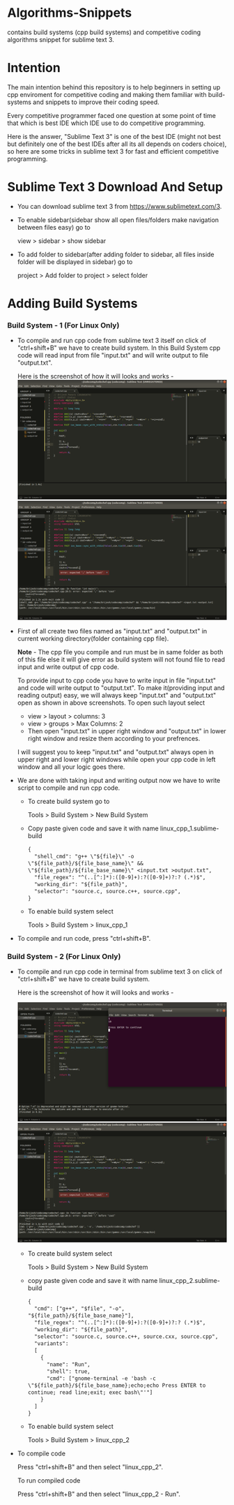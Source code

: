 # Algorithms-Snippets
contains build systems (cpp build systems) and competitive coding algorithms snippet for sublime text 3.

# Intention
The main intention behind this repository is to help beginners in setting up cpp enviroment for competitive coding and making them familiar with build-systems and snippets to improve their coding speed.

Every competitive programmer faced one question at some point of time that which is best IDE which IDE use to do competitive programming.

Here is the answer, "Sublime Text 3" is one of the best IDE (might not best but definitely one of the best IDEs after all its all depends on coders choice), so here are some tricks in sublime text 3 for fast and efficient competitive programming. 

# Sublime Text 3 Download And Setup
* You can download sublime text 3 from https://www.sublimetext.com/3.

* To enable sidebar(sidebar show all open files/folders make navigation between files easy) go to
  
  view > sidebar > show sidebar

* To add folder to sidebar(after adding folder to sidebar, all files inside folder will be displayed in sidebar) go to
  
  project > Add folder to project > select folder

Adding Build Systems
===================

### Build System - 1 (For Linux Only) ###
 
* To compile and run cpp code from sublime text 3 itself on click of "ctrl+shift+B" we have to create build system.
  In this Build System cpp code will read input from file "input.txt" and will write output to file "output.txt".
  
  Here is the screenshot of how it will looks and works -
  ![](https://github.com/brijeshpanara24/Algorithms-Snippets/blob/master/screenshots/linux_cpp_1_without_error.png)
  ![](https://github.com/brijeshpanara24/Algorithms-Snippets/blob/master/screenshots/linux_cpp_1_with_error.png)
  
* First of all create two files named as "input.txt" and "output.txt" in current working directory(folder containing cpp file).

  **Note** - The cpp file you compile and run must be in same folder as both of this file else it will give error as build system will not found file to read input and write output of cpp code.

  To provide input to cpp code you have to write input in file "input.txt" and code will write output to "output.txt".
  To make it(providing input and reading output) easy, we will always keep "input.txt" and "output.txt" open as shown in above screenshots.
  To open such layout select
  * view > layout > columns: 3
  * view > groups > Max Columns: 2
  * Then open "input.txt" in upper right window and "output.txt" in lower right window and resize them according to your prefrences.
  
  I will suggest you to keep "input.txt" and "output.txt" always open in upper right and lower right windows while open your cpp code in left window and all your logic goes there.

* We are done with taking input and writing output now we have to write script to compile and run cpp code.
  
  * To create build system go to 
    
    Tools > Build System > New Build System 
  
  * Copy paste given code and save it with name linux_cpp_1.sublime-build

    ```
    {
      "shell_cmd": "g++ \"${file}\" -o \"${file_path}/${file_base_name}\" && \"${file_path}/${file_base_name}\" <input.txt >output.txt",
      "file_regex": "^(..[^:]*):([0-9]+):?([0-9]+)?:? (.*)$",
      "working_dir": "${file_path}",
      "selector": "source.c, source.c++, source.cpp",
    }
    ```

  * To enable build system select

    Tools > Build System > linux_cpp_1

* To compile and run code, press "ctrl+shift+B".

### Build System - 2 (For Linux Only) ###
 
* To compile and run cpp code in terminal from sublime text 3 on click of "ctrl+shift+B" we have to create build system.
  
  Here is the screenshot of how it will looks and works -
  
  ![](https://github.com/brijeshpanara24/Algorithms-Snippets/blob/master/screenshots/linux_cpp_2_without_error.png)
  ![](https://github.com/brijeshpanara24/Algorithms-Snippets/blob/master/screenshots/linux_cpp_2_with_error.png)
  
  * To create build system select 

    Tools > Build System > New Build System 

  * copy paste given code and save it with name linux_cpp_2.sublime-build

    ```
    { 
      "cmd": ["g++", "$file", "-o", "${file_path}/${file_base_name}"], 
      "file_regex": "^(..[^:]*):([0-9]+):?([0-9]+)?:? (.*)$", 
      "working_dir": "${file_path}", 
      "selector": "source.c, source.c++, source.cxx, source.cpp", 
      "variants": 
      [ 
        { 
          "name": "Run", 
          "shell": true, 
          "cmd": ["gnome-terminal -e 'bash -c \"${file_path}/${file_base_name};echo;echo Press ENTER to continue; read line;exit; exec bash\"'"] 
        } 
      ] 
    }
    ```

  * To enable build system select

    Tools > Build System > linux_cpp_2

* To compile code 

  Press "ctrl+shift+B" and then select "linux_cpp_2".

  To run compiled code 

  Press "ctrl+shift+B" and then select "linux_cpp_2 - Run".  
